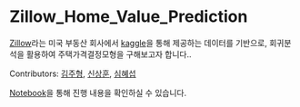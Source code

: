 # Zillow_Home_Value_Prediction

[Zillow](https://www.zillow.com/)라는 미국 부동산 회사에서 [kaggle](https://www.kaggle.com/c/zillow-prize-1)을 통해 제공하는 데이터를 기반으로, 회귀분석을 활용하여 주택가격결정모형을 구해보고자 합니다..

Contributors: [김주형](https://github.com/yolo0220), [신상훈](https://github.com/shinsanghooon), [심혜섭](https://github.com/s132048)

[Notebook](https://github.com/yolo0220/Zillow_Home_Value_Prediction/blob/master/Zillow_Home_Value_Prediction.ipynb)을 통해 진행 내용을 확인하실 수 있습니다.
